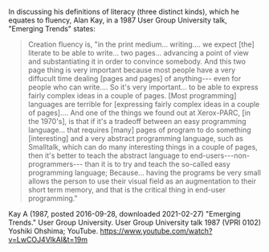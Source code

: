 In discussing his definitions of literacy (three distinct kinds),
which he equates to fluency, Alan Kay, in a 1987 User Group
University talk, "Emerging Trends" states:

> Creation fluency is, "in the print medium... writing....
> we expect [the] literate to be able to
> write... two pages...
> advancing a point of view and
> substantiating it in order to convince somebody.
> And this two page thing is very important
> because most people have a very diffucult time
> dealing [pages and pages] of anything---
> even for people who can write....
> So it's very important...
> to be able to express fairly complex ideas in a couple of pages.
> [Most programming] languages are terrible for
> [expressing fairly complex ideas in a couple of pages]....
> And one of the things we found out at Xerox-PARC,
> [in the 1970's],
> is that if it's a tradeoff between
> an easy programming language...
> that requires [many] pages
> of program to do something [interesting] and
> a very abstract programming language, such as Smalltalk,
> which can do many interesting things in a couple of pages,
> then it's better to teach the abstract language
> to end-users---non-programmers---
> than it is to try and teach
> the so-called easy programming language;
> Because... having the programs be very small
> allows the person to use their visual field
> as an augmentation to their short term memory,
> and that is the critical thing in end-user programming."

Kay A (1987, posted 2016-09-28, downloaded 2021-02-27)
"Emerging Trends." User Group University. 
User Group University talk 1987 (VPRI 0102) Yoshiki Ohshima;
YouTube. https://www.youtube.com/watch?v=LwCOJ4VlkAI&t=19m
